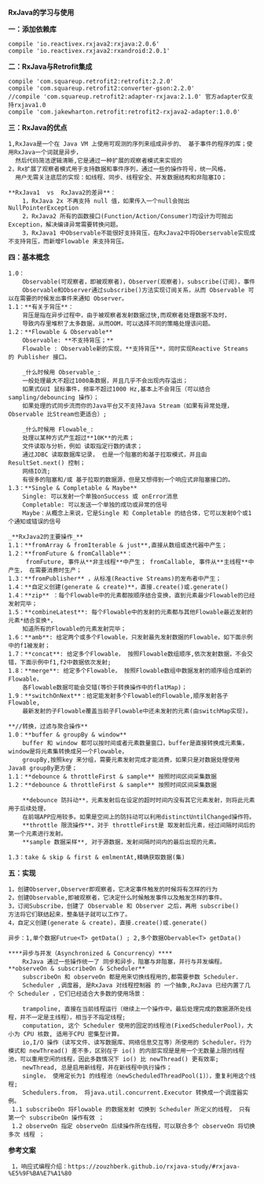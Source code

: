 **RxJava的学习与使用**

**一：添加依赖库**
     
    compile 'io.reactivex.rxjava2:rxjava:2.0.6'
    compile 'io.reactivex.rxjava2:rxandroid:2.0.1'
    
**二：RxJava与Retrofit集成**
    
    compile 'com.squareup.retrofit2:retrofit:2.2.0'
    compile 'com.squareup.retrofit2:converter-gson:2.2.0'
    //compile 'com.squareup.retrofit2:adapter-rxjava:2.1.0' 官方adapter仅支持rxjava1.0
    compile 'com.jakewharton.retrofit:retrofit2-rxjava2-adapter:1.0.0'
    
**三：RxJava的优点**
    
    1,RxJava是一个在 Java VM 上使用可观测的序列来组成异步的、 基于事件的程序的库；使用RxJava一个词就是异步，
      然后代码简洁逻辑清晰,它是通过一种扩展的观察者模式来实现的
    2，Rx扩展了观察者模式用于支持数据和事件序列，通过一些的操作符号，统一风格，
      用户无需关注底层的实现：如线程、同步、线程安全、并发数据结构和非阻塞IO；
    
    **RxJava1  vs  RxJava2的差异**：
        1，RxJava 2x 不再支持 null 值，如果传入一个null会抛出 NullPointerException
        2，RxJava2 所有的函数接口(Function/Action/Consumer)均设计为可抛出Exception，解决编译异常需要转换问题。
        3，RxJava1 中Observable不能很好支持背压，在RxJava2中将Oberservable实现成不支持背压，而新增Flowable 来支持背压。
        
        
**四：基本概念**

    1.0：
        Observable(可观察者，即被观察者)，Observer(观察者)，subscribe(订阅)，事件
        Observable和Observer通过subscribe()方法实现订阅关系，从而 Observable 可以在需要的时候发出事件来通知 Observer。
    1.1：**有关于背压**：
        背压是指在异步过程中，由于被观察者发射数据过快,而观察者处理数据不及时，
        导致内存里堆积了太多数据，从而OOM，可以选择不同的策略处理该问题。 
    1.2：**Flowable & Observable**  
        Observable: **不支持背压；**
        Flowable : Observable新的实现，**支持背压**，同时实现Reactive Streams 的 Publisher 接口。
        
        _什么时候用 Observable_:
        一般处理最大不超过1000条数据，并且几乎不会出现内存溢出；
        如果式GUI 鼠标事件，频率不超过1000 Hz,基本上不会背压（可以结合 sampling/debouncing 操作）；
        如果处理的式同步流而你的Java平台又不支持Java Stream（如果有异常处理，Observable 比Stream也更适合）;
        
        _什么时候用 Flowable_:
        处理以某种方式产生超过**10K**的元素；
        文件读取与分析，例如 读取指定行数的请求；
        通过JDBC 读取数据库记录， 也是一个阻塞的和基于拉取模式，并且由ResultSet.next() 控制；
        网络IO流;
        有很多的阻塞和/或 基于拉取的数据源，但是又想得到一个响应式非阻塞接口的。
    1.3：**Single & Completable & Maybe**
        Single: 可以发射一个单独onSuccess 或 onError消息
        Completable: 可以发送一个单独的成功或异常的信号
        Maybe：从概念上来说，它是Single 和 Completable 的结合体，它可以发射0个或1个通知或错误的信号
    
    _**RxJava2的主要操作_**
    1.1：**fromArray & fromIterable & just**,直接从数组或迭代器中产生；
    1.2：**fromFuture & fromCallable**：
         fromFuture, 事件从**非主线程**中产生； fromCallable, 事件从**主线程**中产生， 在需要消费时生产；       
    1.3：**fromPublisher** ，从标准(Reactive Streams)的发布者中产生；
    1.4：**自定义创建(generate & create)**，直接.create()或.generate()
    1.4：**zip** ：每个Flowable中的元素都按顺序结合变换，直到元素最少Flowable的已经发射完毕； 
    1.5：**combineLatest**: 每个Flowable中的发射的元素都与其他Flowable最近发射的元素*结合变换*，
        知道所有的Flowable的元素发射完毕；
    1.6：**amb**: 给定两个或多个Flowable，只发射最先发射数据的Flowable，如下面示例中的f1被发射；
    1.7：**concat**: 给定多个Flowable， 按照Flowable数组顺序,依次发射数据，不会交错，下面示例中f1,f2中数据依次发射;
    1.8：**merge**: 给定多个Flowable， 按照Flowable数组中数据发射的顺序组合成新的Flowable，
        各Flowable数据可能会交错(等价于转换操作中的flatMap)；
    1.9：**switchOnNext**：给定能发射多个Flowable的Flowable,顺序发射各子Flowable,
        最新发射的子Flowable覆盖当前子Flowable中还未发射的元素(由switchMap实现)。
    
    **//转换，过滤与聚合操作**
    1.0：**buffer & groupBy & window**
        buffer 和 window 都可以按时间或者元素数量窗口，buffer是直接转换成元素集，window是将元素集转换成另一个Flowable， 
        groupBy,按照key 来分组，需要元素发射完成才能消费，如果只是对数据处理使用Java8 groupBy更方便；
    1.1：**debounce & throttleFirst & sample** 按照时间区间采集数据
    1.2：**debounce & throttleFirst & sample** 按照时间区间采集数据
    
        **debounce 防抖动**，元素发射后在设定的超时时间内没有其它元素发射，则将此元素用于后续处理，
        在前端APP应用较多。如果是空间上的防抖动可以利用distinctUntilChanged操作符。   
        **throttle 限流操作**，对于 throttleFirst是 取发射后元素，经过间隔时间后的第一个元素进行发射。  
        **sample 数据采样**, 对于源数据，发射间隔时间内的最后出现的元素。 
        
    1.3：take & skip & first & emlmentAt,精确获取数据(集)
    
**五：实现**

    1，创建Observer,Observer即观察者，它决定事件触发的时候将有怎样的行为
    2，创建Observable,即被观察者，它决定什么时候触发事件以及触发怎样的事件。
    3，订阅Subscribe，创建了 Observable 和 Observer 之后，再用 subscribe()
    方法将它们联结起来，整条链子就可以工作了。
    4，自定义创建(generate & create)，直接.create()或.generate()
    
    异步：1,单个数据Futrue<T> getData() ; 2,多个数据Obervable<T> getData()
    
    ****异步与并发（Asynchronized & Concurrency）****
        RxJava 通过一些操作统一了 同步和异步，阻塞与非阻塞，并行与并发编程。
    **observeOn & subscribeOn & Scheduler**
        subscribeOn 和 observeOn 都是用来切换线程用的,都需要参数 Scheduler.
        Scheduler ,调度器, 是RxJava 对线程控制器 的 一个抽象,RxJava 已经内置了几个 Scheduler ，它们已经适合大多数的使用场景：
        
        trampoline, 直接在当前线程运行（继续上一个操作中，最后处理完成的数据源所处线程，并不一定是主线程），相当于不指定线程;
        computation, 这个 Scheduler 使用的固定的线程池(FixedSchedulerPool)，大小为 CPU 核数, 适用于CPU 密集型计算。
        io,I/O 操作（读写文件、读写数据库、网络信息交互等）所使用的 Scheduler。行为模式和 newThread() 差不多，区别在于 io() 的内部实现是是用一个无数量上限的线程池，可以重用空闲的线程，因此多数情况下 io() 比 newThread() 更有效率;
        newThread, 总是启用新线程，并在新线程中执行操作；
        single， 使用定长为1 的线程池（newScheduledThreadPool(1)），重复利用这个线程;
        Schedulers.from， 将java.util.concurrent.Executor 转换成一个调度器实例。
     1.1 subscribeOn 将Flowable 的数据发射 切换到 Scheduler 所定义的线程， 只有第一个 subscribeOn 操作有效 ；
     1.2 observeOn 指定 observeOn 后续操作所在线程，可以联合多个 observeOn 将切换多次 线程 ；
     
     
**参考文案**

     1，响应式编程介绍：https://zouzhberk.github.io/rxjava-study/#rxjava-%E5%9F%BA%E7%A1%80
